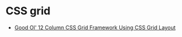 # CSS grid

- [Good Ol' 12 Column CSS Grid Framework Using CSS Grid Layout](https://codepen.io/maoberlehner/pen/aWarZO)
